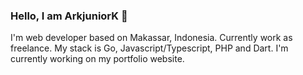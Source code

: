 ### Hello, I am ArkjuniorK 👋

I'm web developer based on Makassar, Indonesia. Currently work as freelance.
My stack is Go, Javascript/Typescript, PHP and Dart.
I'm currently working on my portfolio website.


<!--
**ArkjuniorK/ArkjuniorK** is a ✨ _special_ ✨ repository because its `README.md` (this file) appears on your GitHub profile.

Here are some ideas to get you started:

- 🔭 I’m currently working on ...
- 🌱 I’m currently learning ...
- 👯 I’m looking to collaborate on ...
- 🤔 I’m looking for help with ...
- 💬 Ask me about ...
- 📫 How to reach me: ...
- 😄 Pronouns: ...
- ⚡ Fun fact: ...
-->
